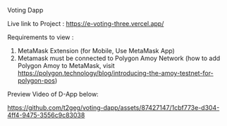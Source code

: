 Voting Dapp

Live link to Project :
https://e-voting-three.vercel.app/

Requirements to view :
1. MetaMask Extension (for Mobile, Use MetaMask App)
2. Metamask must be connected to Polygon Amoy Network
(how to add Polygon Amoy to MetaMask, visit https://polygon.technology/blog/introducing-the-amoy-testnet-for-polygon-pos)

Preview Video of D-App below:
 
 


https://github.com/t2geg/voting-dapp/assets/87427147/1cbf773e-d304-4ff4-9475-3556c9c83038